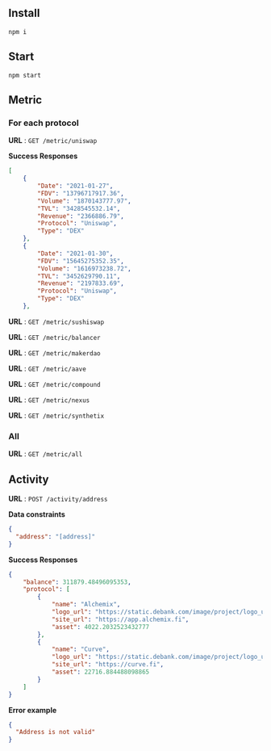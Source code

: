 ## Install
```
npm i
```

## Start
```
npm start
```

## Metric 

### For each protocol  

**URL** : `GET /metric/uniswap`

**Success Responses**

```json 
[
    {
        "Date": "2021-01-27",
        "FDV": "13796717917.36",
        "Volume": "1870143777.97",
        "TVL": "3428545532.14",
        "Revenue": "2366886.79",
        "Protocol": "Uniswap",
        "Type": "DEX"
    },
    {
        "Date": "2021-01-30",
        "FDV": "15645275352.35",
        "Volume": "1616973238.72",
        "TVL": "3452629790.11",
        "Revenue": "2197833.69",
        "Protocol": "Uniswap",
        "Type": "DEX"
    },
```

**URL** : `GET /metric/sushiswap`

**URL** : `GET /metric/balancer`

**URL** : `GET /metric/makerdao`

**URL** : `GET /metric/aave`

**URL** : `GET /metric/compound`

**URL** : `GET /metric/nexus`

**URL** : `GET /metric/synthetix`

### All

**URL** : `GET /metric/all`

## Activity  

**URL** : `POST /activity/address`

**Data constraints**

```json
{
  "address": "[address]"
}
```

**Success Responses**


```json 
{
    "balance": 311879.48496095353,
    "protocol": [
        {
            "name": "Alchemix",
            "logo_url": "https://static.debank.com/image/project/logo_url/alchemix/bc3498bd6fb0ffc5cb7547eedf49ea11.png",
            "site_url": "https://app.alchemix.fi",
            "asset": 4022.2032523432777
        },
        {
            "name": "Curve",
            "logo_url": "https://static.debank.com/image/project/logo_url/curve/aa991be165e771cff87ae61e2a61ef68.png",
            "site_url": "https://curve.fi",
            "asset": 22716.884488098865
        }
    ]
}

```

**Error example**

```json 
{
  "Address is not valid"
}

